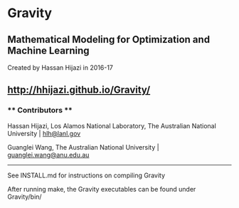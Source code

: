 Gravity
=======

Mathematical Modeling for Optimization and Machine Learning
-----------
Created by Hassan Hijazi in 2016-17

http://hhijazi.github.io/Gravity/
-----------

### ** Contributors **
Hassan Hijazi, Los Alamos National Laboratory, The Australian National University | hlh@lanl.gov

Guanglei Wang, The Australian National University | guanglei.wang@anu.edu.au

*****************************
See INSTALL.md for instructions on compiling Gravity

After running make, the Gravity executables can be found under Gravity/bin/



